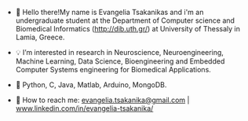 - 👋 Hello there!My name is Evangelia Tsakanikas and i'm an undergraduate student at the Department of Computer science and Biomedical Informatics (http://dib.uth.gr/) 
at University of Thessaly in Lamia, Greece.
- 💡 I’m interested in research in Neuroscience, Neuroengineering, Machine Learning, Data Science, Bioengineering and Embedded Computer Systems engineering for Biomedical Applications.
- 🚀 Python, C, Java, Matlab, Arduino, MongoDB.

- 📩 How to reach me: evangelia.tsakanika@gmail.com | www.linkedin.com/in/evangelia-tsakanika/

<!---
etsakanika/etsakanika is a ✨ special ✨ repository because its `README.md` (this file) appears on your GitHub profile.
You can click the Preview link to take a look at your changes.
--->
